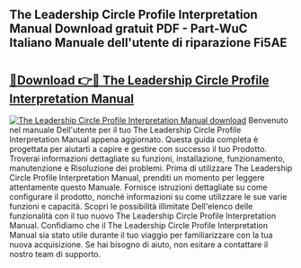 ## The Leadership Circle Profile Interpretation Manual Download gratuit PDF - Part-WuC Italiano Manuale dell'utente di riparazione Fi5AE

# <h2><a href="http://df9e29.blite.top/?on=The+Leadership+Circle+Profile+Interpretation+Manual">🔗Download 👉🔴 The Leadership Circle Profile Interpretation Manual</a></h2>

[![The Leadership Circle Profile Interpretation Manual download](https://i.imgur.com/lujVjoI.png)](http://df9e29.blite.top/?on=The+Leadership+Circle+Profile+Interpretation+Manual)
Benvenuto nel manuale Dell'utente per il tuo The Leadership Circle Profile Interpretation Manual appena aggiornato. Questa guida completa è progettata per aiutarti a capire e gestire con successo il tuo Prodotto. Troverai informazioni dettagliate su funzioni, installazione, funzionamento, manutenzione e Risoluzione dei problemi. Prima di utilizzare The Leadership Circle Profile Interpretation Manual, prenditi un momento per leggere attentamente questo Manuale. Fornisce istruzioni dettagliate su come configurare il prodotto, nonché informazioni su come utilizzare le sue varie funzioni e capacità. Scopri le possibilità illimitate Dell'elenco delle funzionalità con il tuo nuovo The Leadership Circle Profile Interpretation Manual. Confidiamo che il The Leadership Circle Profile Interpretation Manual sia stato utile durante il tuo viaggio per familiarizzare con la tua nuova acquisizione. Se hai bisogno di aiuto, non esitare a contattare il nostro team di supporto.
